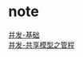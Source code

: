 # note
[并发-基础](https://liu6606.github.io/并发-基础.html)  
[并发-共享模型之管程](https://liu6606.github.io/并发-共享模型之管程.html)
